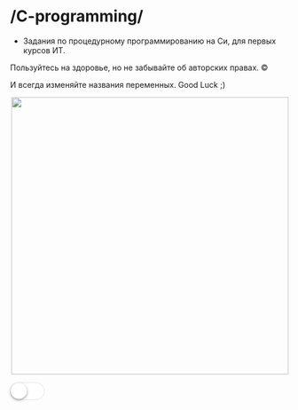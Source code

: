# /C-programming/
- Задания по процедурному программированию на Си, для первых курсов ИТ. 

Пользуйтесь на здоровье, но не забывайте об авторских правах. © 

И всегда изменяйте названия переменных. 
Good Luck ;) 

<p align = "center">
<img src = "https://betanews.com/wp-content/uploads/2016/11/C-language.jpg" width = "500" heigth = "500" align = "center">
</p>


<label>
<input type="checkbox" name="checkboxName" class="checkbox"/>
<div class="switch"></div>
</label>

<style>
        .checkbox{display:none}
.switch
{
width: 62px;
height: 32px;
background: #E5E5E5;
z-index: 0;
margin: 0;
padding: 0;
appearance: none;
border: none;
cursor: pointer;
position: relative;
border-radius:16px; //IE 11
-moz-border-radius:16px; //Mozilla
-webkit-border-radius:16px; //Chrome и Safari
}
.switch:before
{
content: ' ';
position: absolute;
left: 1px;
top: 1px;
width: 60px;
height: 30px;
background: #FFFFFF;
z-index: 1;
border-radius:16px; //IE 11
-moz-border-radius:16px; //Mozilla
-webkit-border-radius:16px; //Chrome и Safari
}
.switch:after 
{
content: ' ';
height: 29px;
width: 29px;
border-radius: 28px;
background: #FFFFFF;
position: absolute;
z-index: 2;
top: 1px;
left: 1px;
-webkit-transition-duration: 300ms;
transition-duration: 300ms;
-webkit-box-shadow: 0 2px 5px #999999;
box-shadow: 0 2px 5px #999999;
}
.switchOn , .switchOn:before
{
background: #4cd964 !important;
}
.switchOn:after
{
left: 21px !important;
}
<script src="http://ajax.googleapis.com/ajax/libs/jquery/2.1.1/jquery.min.js"></script>
<script>
$(document).ready(function()
{

$('.switch').click(function()
{
$(this).toggleClass("switchOn");
});

});
</script>
